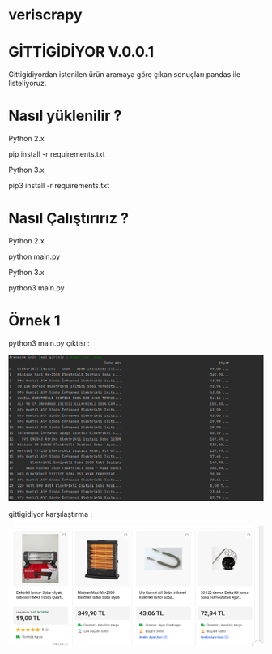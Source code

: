 # veriscrapy

# GİTTİGİDİYOR V.0.0.1

Gittigidiyordan istenilen ürün aramaya göre çıkan sonuçları pandas ile listeliyoruz.

# Nasıl yüklenilir ?

Python 2.x

pip install -r requirements.txt

Python 3.x

pip3 install -r requirements.txt

# Nasıl Çalıştırırız ?

Python 2.x

python main.py

Python 3.x

python3 main.py

# Örnek 1

python3 main.py çıktısı :

![](img/elektrikli-soba.png)

gittigidiyor karşılaştırma : 

![](img/gittigidiyor-elektrikli-soba.png)
